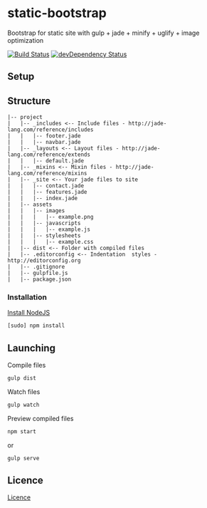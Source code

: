 # static-bootstrap

Bootstrap for static site with gulp + jade + minify + uglify + image optimization

[![Build Status](https://travis-ci.org/danielrohers/static-bootstrap.svg?branch=master)](https://travis-ci.org/danielrohers/static-bootstrap)
[![devDependency Status](https://david-dm.org/danielrohers/static-bootstrap/dev-status.svg)](https://david-dm.org/danielrohers/static-bootstrap#info=devDependencies)

## Setup

## Structure

```
|-- project
|   |-- _includes <-- Include files - http://jade-lang.com/reference/includes
|   |   |-- footer.jade
|   |   |-- navbar.jade
|   |-- _layouts <-- Layout files - http://jade-lang.com/reference/extends
|   |   |-- default.jade
|   |-- _mixins <-- Mixin files - http://jade-lang.com/reference/mixins
|   |-- _site <-- Your jade files to site
|   |   |-- contact.jade
|   |   |-- features.jade
|   |   |-- index.jade
|   |-- assets
|   |   |-- images
|   |   |   |-- example.png
|   |   |-- javascripts
|   |   |   |-- example.js
|   |   |-- stylesheets
|   |   |   |-- example.css
|   |-- dist <-- Folder with compiled files
|   |-- .editorconfig <-- Indentation  styles - http://editorconfig.org
|   |-- .gitignore
|   |-- gulpfile.js
|   |-- package.json
```

### Installation

[Install NodeJS](https://nodejs.org/en)

```bash
[sudo] npm install
```

## Launching

Compile files

```bash
gulp dist
```

Watch files

```bash
gulp watch
```

Preview compiled files

```bash
npm start
```

or

```bash
gulp serve
```

## Licence
[Licence](https://github.com/danielrohers/static-bootstrap/blob/master/LICENSE)
